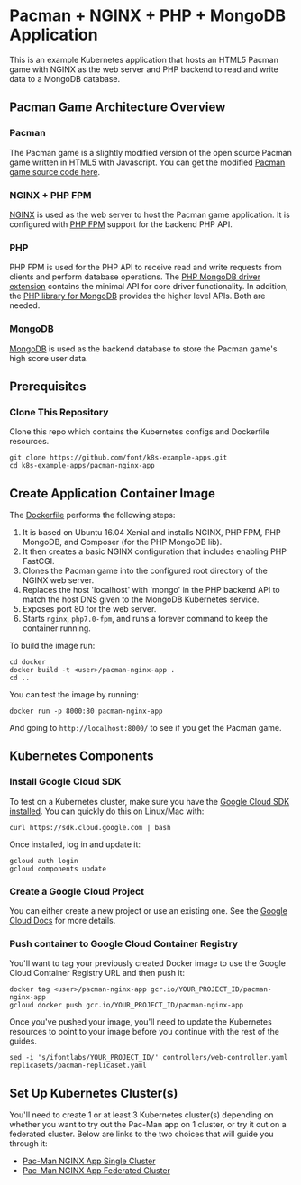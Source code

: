 # Pacman + NGINX + PHP + MongoDB Application

This is an example Kubernetes application that hosts an HTML5 Pacman game with NGINX as the web server and PHP backend to read
and write data to a MongoDB database.

## Pacman Game Architecture Overview

### Pacman

The Pacman game is a slightly modified version of the open source Pacman game written in HTML5 with Javascript. You can get the
modified [Pacman game source code here](https://github.com/font/pacman-canvas).

### NGINX + PHP FPM

[NGINX](https://www.nginx.com/) is used as the web server to host the Pacman game application. It is configured with
[PHP FPM](https://php-fpm.org/) support for the backend PHP API.

### PHP

PHP FPM is used for the PHP API to receive read and write requests from clients and perform database operations. The
[PHP MongoDB driver extension](http://php.net/manual/en/set.mongodb.php) contains the minimal API for core driver functionality. In addition, the
[PHP library for MongoDB](http://php.net/manual/en/mongodb.tutorial.library.php) provides the higher level APIs. Both are needed.

### MongoDB

[MongoDB](https://www.mongodb.com/) is used as the backend database to store the Pacman game's high score user data.

## Prerequisites

### Clone This Repository

Clone this repo which contains the Kubernetes configs and Dockerfile resources.

```
git clone https://github.com/font/k8s-example-apps.git
cd k8s-example-apps/pacman-nginx-app
```

## Create Application Container Image

The [Dockerfile](docker/Dockerfile) performs the following steps:

1. It is based on Ubuntu 16.04 Xenial and installs NGINX, PHP FPM, PHP MongoDB, and Composer (for the PHP MongoDB lib).
2. It then creates a basic NGINX configuration that includes enabling PHP FastCGI.
3. Clones the Pacman game into the configured root directory of the NGINX web server.
4. Replaces the host 'localhost' with 'mongo' in the PHP backend API to match the host DNS given to the MongoDB Kubernetes service.
5. Exposes port 80 for the web server.
6. Starts `nginx`, `php7.0-fpm`, and runs a forever command to keep the container running.

To build the image run:

```
cd docker
docker build -t <user>/pacman-nginx-app .
cd ..
```

You can test the image by running:

```
docker run -p 8000:80 pacman-nginx-app
```

And going to `http://localhost:8000/` to see if you get the Pacman game.

## Kubernetes Components

### Install Google Cloud SDK

To test on a Kubernetes cluster, make sure you have the [Google Cloud SDK installed](https://cloud.google.com/sdk/). You can quickly do this
on Linux/Mac with:

```
curl https://sdk.cloud.google.com | bash
```

Once installed, log in and update it:

```
gcloud auth login
gcloud components update
```

### Create a Google Cloud Project

You can either create a new project or use an existing one. See the
[Google Cloud Docs](https://cloud.google.com/resource-manager/docs/creating-managing-projects) for more details.

### Push container to Google Cloud Container Registry

You'll want to tag your previously created Docker image to use the Google Cloud Container Registry URL and then push it:

```
docker tag <user>/pacman-nginx-app gcr.io/YOUR_PROJECT_ID/pacman-nginx-app
gcloud docker push gcr.io/YOUR_PROJECT_ID/pacman-nginx-app
```

Once you've pushed your image, you'll need to update the Kubernetes resources to point to your image before you continue
with the rest of the guides.

```
sed -i 's/ifontlabs/YOUR_PROJECT_ID/' controllers/web-controller.yaml replicasets/pacman-replicaset.yaml
```

## Set Up Kubernetes Cluster(s)

You'll need to create 1 or at least 3 Kubernetes cluster(s) depending on whether you want to try out the Pac-Man app on 1 cluster,
or try it out on a federated cluster. Below are links to the two choices that will guide you through it:

- [Pac-Man NGINX App Single Cluster](docs/pacman-nginx-app-single-cluster.md)
- [Pac-Man NGINX App Federated Cluster](docs/pacman-nginx-app-federated-cluster.md)
